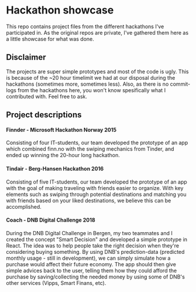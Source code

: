 # Hackathon showcase
This repo contains project files from the different hackathons I've participated in. As the original repos are private, I've gathered them here as a little showcase for what was done.


## Disclaimer
The projects are super simple prototypes and most of the code is ugly. This is because of the ~20 hour timelimit we had at our disposal during the hackathons (sometimes more, sometimes less). Also, as there is no commit-logs from the hackathons here, you won't know spesifically what I contributed with. Feel free to ask.


## Project descriptions

#### Finnder - Microsoft Hackathon Norway 2015
Consisting of four IT-students, our team developed the prototype of an app which combined finn.no with the swiping mechanics from Tinder, and ended up winning the 20-hour long hackathon.

#### Tindair - Berg-Hansen Hackathon 2016
Consisting of five IT-students, our team developed the prototype of an app with the goal of making traveling with friends easier to organize. With key elements such as swiping through potential destinations and matching you with friends based on your liked destinations, we believe this can be accomplished.

#### Coach - DNB Digital Challenge 2018
During the DNB Digital Challenge in Bergen, my two teammates and I created the concept "Smart Decision" and developed a simple prototype in React. The idea was to help people take the right decision when they're considering buying something. By using DNB's prediction-data (predicted monthly usage - still in development), we can simply simulate how a purchase would affect their future economy. The app should then give simple advices back to the user, telling them how they could afford the purchase by saving/collecting the needed money by using some of DNB's other services (Vipps, Smart Finans, etc).
